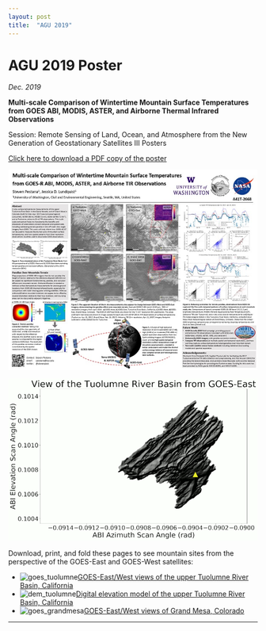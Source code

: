```yaml
---
layout: post
title:  "AGU 2019"
---
```



# AGU 2019 Poster
*Dec. 2019*

**Multi-scale Comparison of Wintertime Mountain Surface Temperatures from GOES ABI, MODIS, ASTER, and Airborne Thermal Infrared Observations**

Session: Remote Sensing of Land, Ocean, and Atmosphere from the New Generation of Geostationary Satellites III Posters

[Click here to download a PDF copy of the poster](/assets/images/agu2019poster.pdf)

![AGU2019](/assets/images/agu2019poster_small.jpg)



![GOESviewAnimation](/assets/images/goes_view_animation.gif)

Download, print, and fold these pages to see mountain sites from the perspective of the GOES-East and GOES-West satellites:

 * ![goes_tuolumne](/assets/images/goes_tuolumne_small.jpg)[GOES-East/West views of the upper Tuolumne River Basin, California](/assets/images/goes_tuolumne.pdf)
 * ![dem_tuolumne](/assets/images/dem_tuolumne_small.jpg)[Digital elevation model of the upper Tuolumne River Basin, California](/assets/images/dem_tuolumne.pdf)
 * ![goes_grandmesa](/assets/images/goes_grandmesa_small.jpg)[GOES-East/West views of Grand Mesa, Colorado](/assets/images/goes_grandmesa.pdf)

* * *